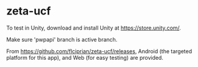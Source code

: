 # zeta-ucf

To test in Unity, download and install Unity at https://store.unity.com/. 

Make sure 'pwpapi' branch is active branch.

From https://github.com/flciprian/zeta-ucf/releases, Android (the targeted platform for this app), and Web (for easy testing) are provided.

